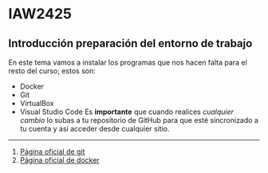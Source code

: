 # IAW2425
## Introducción preparación del entorno de trabajo
En este tema vamos a instalar los programas que nos hacen falta para el resto del curso; estos son:
- Docker
- Git
- VirtualBox
- Visual Studio Code
Es **importante** que cuando realices *cualquier cambio* lo subas a tu repositorio de GitHub para que esté sincronizado a tu cuenta y así acceder desde cualquier sitio.
---
1. [Página oficial de git](https://git-scm.com/)
2. [Página oficial de docker](https://www.docker.com/)